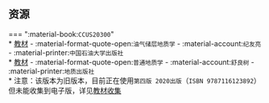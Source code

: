## 资源  
=== ":material-book:`CCUS20300`"  
    * [教材](http://api.cqu-openlib.cn/file?key=ixG5f35nh0pe) - :material-format-quote-open:`油气储层地质学` - :material-account:`纪友亮` - :material-printer:`中国石油大学出版社`  
    * [教材](http://api.cqu-openlib.cn/file?key=iCEts35z2rgj) - :material-format-quote-open:`普通地质学` - :material-account:`舒良树` - :material-printer:`地质出版社`  
        * 注意：该版本为旧版本，目前正在使用`第四版 2020出版`（`ISBN 9787116123892`）但未能收集到电子版，详见[教材收集](../sundry/待办事项/textbook.md)
